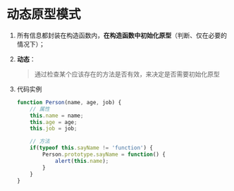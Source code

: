 # 动态原型模式
1. 所有信息都封装在构造函数内，**在构造函数中初始化原型**（判断、仅在必要的情况下）；

2. **动态**：
    > 通过检查某个应该存在的方法是否有效，来决定是否需要初始化原型

3. 代码实例
    ```javascript
    function Person(name, age, job) {
        // 属性
        this.name = name;
        this.age = age;
        this.job = job;

        // 方法
        if(typeof this.sayName != 'function') {
            Person.prototype.sayName = function() {
                alert(this.name);
            }
        }
    }
    ```
